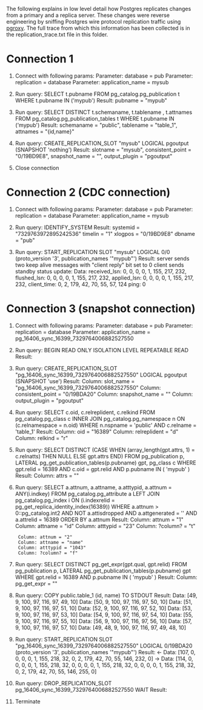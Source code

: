 The following explains in low level detail how Postgres replicates changes from a primary and a replica server. These changes were reverse engineering by sniffing Postgres wire protocol replication traffic using [pgroxy](https://github.com/imor/pgroxy). The full trace from which this information has been collected is in the replication_trace.txt file in this folder.

Connection 1
============

1. Connect with following params:
    Parameter: database = pub
    Parameter: replication = database
    Parameter: application_name = mysub

2. Run query: SELECT t.pubname FROM
              pg_catalog.pg_publication t WHERE
              t.pubname IN ('mypub')
    Result:
        pubname = "mypub"

3. Run query: SELECT DISTINCT t.schemaname, t.tablename
              , t.attnames
              FROM pg_catalog.pg_publication_tables t
              WHERE t.pubname IN ('mypub')
    Result:
        schemaname = "public",
        tablename = "table_1",
        attnames = "{id,name}"

4. Run query: CREATE_REPLICATION_SLOT "mysub" LOGICAL pgoutput (SNAPSHOT 'nothing')
    Result:
        slotname = "mysub",
        consistent_point = "0/19BD9E8",
        snapshot_name = "",
        output_plugin = "pgoutput"

5. Close connection


Connection 2 (CDC connection)
=============================

1. Connect with following params:
    Parameter: database = pub
    Parameter: replication = database
    Parameter: application_name = mysub

2. Run query: IDENTIFY_SYSTEM
    Result:
        systemid = "7329763972895242536"
        timelin = "1"
        xlogpos = "0/19BD9E8"
        dbname = "pub"

3. Run query: START_REPLICATION SLOT "mysub" LOGICAL 0/0 (proto_version '3', publication_names '"mypub"')
    Result:
        server sends two keep alive messages with "client reply" bit set to 0
        client sends standby status update: Data:
            received_lsn: 0, 0, 0, 0, 1, 155, 217, 232,
            flushed_lsn:  0, 0, 0, 0, 1, 155, 217, 232,
            applied_lsn:  0, 0, 0, 0, 1, 155, 217, 232,
            client_time: 0, 2, 179, 42, 70, 55, 57, 124
            ping: 0


Connection 3 (snapshot connection)
==================================

1. Connect with following params:
    Parameter: database = pub
    Parameter: replication = database
    Parameter: application_name = pg_16406_sync_16399_7329764006882527550

2. Run query: BEGIN READ ONLY ISOLATION LEVEL REPEATABLE READ
    Result:

3. Run query: CREATE_REPLICATION_SLOT "pg_16406_sync_16399_7329764006882527550" LOGICAL pgoutput (SNAPSHOT 'use')
    Result:
        Column: slot_name = "pg_16406_sync_16399_7329764006882527550"
        Column: consistent_point = "0/19BDA20"
        Column: snapshot_name = ""
        Column: output_plugin = "pgoutput"

4. Run query: SELECT c.oid, c.relreplident, c.relkind  FROM pg_catalog.pg_class c  INNER JOIN pg_catalog.pg_namespace n        ON (c.relnamespace = n.oid) WHERE n.nspname = 'public'   AND c.relname = 'table_1'
    Result:
        Column: oid = "16389"
        Column: relreplident = "d"
        Column: relkind = "r"

5. Run query: SELECT DISTINCT  (CASE WHEN (array_length(gpt.attrs, 1) = c.relnatts)   THEN NULL ELSE gpt.attrs END)  FROM pg_publication p,  LATERAL pg_get_publication_tables(p.pubname) gpt,  pg_class c WHERE gpt.relid = 16389 AND c.oid = gpt.relid   AND p.pubname IN ( 'mypub' )
    Result:
        Column: attrs = ""

6. Run query: SELECT a.attnum,       a.attname,       a.atttypid,       a.attnum = ANY(i.indkey)  FROM pg_catalog.pg_attribute a  LEFT JOIN pg_catalog.pg_index i       ON (i.indexrelid = pg_get_replica_identity_index(16389)) WHERE a.attnum > 0::pg_catalog.int2   AND NOT a.attisdropped AND a.attgenerated = ''   AND a.attrelid = 16389 ORDER BY a.attnum
    Result:
        Column: attnum = "1"
        Column: attname = "id"
        Column: atttypid = "23"
        Column: ?column? = "t"

        Column: attnum = "2"
        Column: attname = "name"
        Column: atttypid = "1043"
        Column: ?column? = "f"

6. Run query: SELECT DISTINCT pg_get_expr(gpt.qual, gpt.relid)  FROM pg_publication p,  LATERAL pg_get_publication_tables(p.pubname) gpt WHERE gpt.relid = 16389   AND p.pubname IN ( 'mypub' )
    Result:
        Column: pg_get_expr = ""

7. Run query: COPY public.table_1 (id, name) TO STDOUT
    Result:
        Data: [49, 9, 100, 97, 116, 97, 49, 10]
        Data: [50, 9, 100, 97, 116, 97, 50, 10]
        Data: [51, 9, 100, 97, 116, 97, 51, 10]
        Data: [52, 9, 100, 97, 116, 97, 52, 10]
        Data: [53, 9, 100, 97, 116, 97, 53, 10]
        Data: [54, 9, 100, 97, 116, 97, 54, 10]
        Data: [55, 9, 100, 97, 116, 97, 55, 10]
        Data: [56, 9, 100, 97, 116, 97, 56, 10]
        Data: [57, 9, 100, 97, 116, 97, 57, 10]
        Data: [49, 48, 9, 100, 97, 116, 97, 49, 48, 10]

8. Run query: START_REPLICATION SLOT "pg_16406_sync_16399_7329764006882527550" LOGICAL 0/19BDA20 (proto_version '3', publication_names '"mypub"')
    Result:
        ← Data: [107, 0, 0, 0, 0, 1, 155, 218, 32, 0, 2, 179, 42, 70, 55, 146, 232, 0]
        → Data: [114, 0, 0, 0, 0, 1, 155, 218, 32, 0, 0, 0, 0, 1, 155, 218, 32, 0, 0, 0, 0, 1, 155, 218, 32, 0, 2, 179, 42, 70, 55, 146, 255, 0]

9. Run query: DROP_REPLICATION_SLOT pg_16406_sync_16399_7329764006882527550 WAIT
    Result:

10. Terminate
